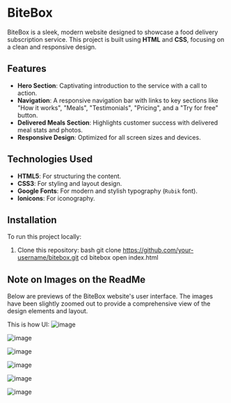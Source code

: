 # BiteBox

BiteBox is a sleek, modern website designed to showcase a food delivery subscription service. This project is built using **HTML** and **CSS**, focusing on a clean and responsive design.

## Features

- **Hero Section**: Captivating introduction to the service with a call to action.
- **Navigation**: A responsive navigation bar with links to key sections like "How it works", "Meals", "Testimonials", "Pricing", and a "Try for free" button.
- **Delivered Meals Section**: Highlights customer success with delivered meal stats and photos.
- **Responsive Design**: Optimized for all screen sizes and devices.

## Technologies Used

- **HTML5**: For structuring the content.
- **CSS3**: For styling and layout design.
- **Google Fonts**: For modern and stylish typography (`Rubik` font).
- **Ionicons**: For iconography.

## Installation

To run this project locally:
1) Clone this repository:
   bash
   git clone https://github.com/your-username/bitebox.git
   cd bitebox
   open index.html

## Note on Images on the ReadMe

Below are previews of the BiteBox website's user interface. The images have been slightly zoomed out to provide a comprehensive view of the design elements and layout.

This is how UI:
![image](https://github.com/user-attachments/assets/3908dade-5e48-4404-b5ce-e657f3bda410)

![image](https://github.com/user-attachments/assets/b906c88f-cd3a-4740-a91c-cf40798536dd)

![image](https://github.com/user-attachments/assets/e3fd26de-c7aa-493a-b96d-c1d83dd85479)

![image](https://github.com/user-attachments/assets/ac9e02ca-43fc-4caa-a686-11280d6d98b5)

![image](https://github.com/user-attachments/assets/38f00f07-7588-4efc-b7b6-7d5bc89d835a)

![image](https://github.com/user-attachments/assets/da0c6655-6f3e-405d-ad87-294230ba0423)
